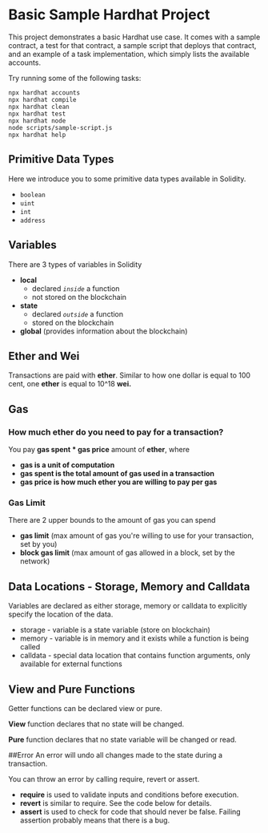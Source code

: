 # Basic Sample Hardhat Project

This project demonstrates a basic Hardhat use case. It comes with a sample contract, a test for that contract, a sample script that deploys that contract, and an example of a task implementation, which simply lists the available accounts.

Try running some of the following tasks:

```shell
npx hardhat accounts
npx hardhat compile
npx hardhat clean
npx hardhat test
npx hardhat node
node scripts/sample-script.js
npx hardhat help
```

## Primitive Data Types

Here we introduce you to some primitive data types available in Solidity.

- `boolean`
- `uint`
- `int`
- `address`

## Variables

There are 3 types of variables in Solidity

- **local**
  - declared _`inside`_ a function
  - not stored on the blockchain
- **state**
  - declared _`outside`_ a function
  - stored on the blockchain
- **global** (provides information about the blockchain)

## Ether and Wei

Transactions are paid with **ether**.
Similar to how one dollar is equal to 100 cent, one **ether** is equal to 10^18 **wei.**

## Gas

### How much ether do you need to pay for a transaction?

You pay **gas spent \* gas price** amount of **ether**, where

- **gas is a unit of computation**
- **gas spent is the total amount of gas used in a transaction**
- **gas price is how much ether you are willing to pay per gas**

### Gas Limit

There are 2 upper bounds to the amount of gas you can spend

- **gas limit** (max amount of gas you're willing to use for your transaction, set by you)
- **block gas limit** (max amount of gas allowed in a block, set by the network)

## Data Locations - Storage, Memory and Calldata

Variables are declared as either storage, memory or calldata to explicitly specify the location of the data.

- storage - variable is a state variable (store on blockchain)
- memory - variable is in memory and it exists while a function is being called
- calldata - special data location that contains function arguments, only available for external functions

## View and Pure Functions

Getter functions can be declared view or pure.

**View** function declares that no state will be changed.

**Pure** function declares that no state variable will be changed or read.

##Error
An error will undo all changes made to the state during a transaction.

You can throw an error by calling require, revert or assert.

- **require** is used to validate inputs and conditions before execution.
- **revert** is similar to require. See the code below for details.
- **assert** is used to check for code that should never be false. Failing assertion probably means that there is a bug.
